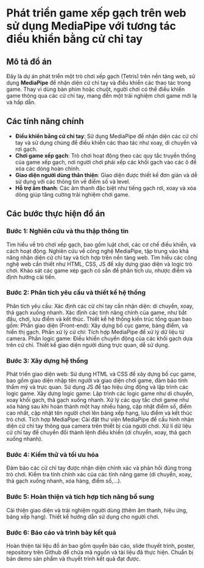 # Phát triển game xếp gạch trên web sử dụng MediaPipe với tương tác điều khiển bằng cử chỉ tay

## Mô tả đồ án

Đây là dự án phát triển một trò chơi xếp gạch (Tetris) trên nền tảng web, sử dụng **MediaPipe** để nhận diện cử chỉ tay và điều khiển các thao tác trong game. Thay vì dùng bàn phím hoặc chuột, người chơi có thể điều khiển game thông qua các cử chỉ tay, mang đến một trải nghiệm chơi game mới lạ và hấp dẫn.

## Các tính năng chính

- **Điều khiển bằng cử chỉ tay**: Sử dụng MediaPipe để nhận diện các cử chỉ tay và sử dụng chúng để điều khiển các thao tác như xoay, di chuyển và rơi gạch.
- **Chơi game xếp gạch**: Trò chơi hoạt động theo các quy tắc truyền thống của game xếp gạch, nơi người chơi phải xếp các khối gạch vào các ô để xóa các dòng hoàn chỉnh.
- **Giao diện người dùng thân thiện**: Giao diện được thiết kế đơn giản và dễ sử dụng với các thông tin về điểm số và level.
- **Hỗ trợ âm thanh**: Các âm thanh đặc biệt như tiếng gạch rơi, xoay và xóa dòng giúp tăng cường trải nghiệm chơi game.
## Các bước thực hiện đồ án
### Bước 1: Nghiên cứu và thu thập thông tin
Tìm hiểu về trò chơi xếp gạch, bao gồm luật chơi, các cơ chế điều khiển, và cách hoạt động.
Nghiên cứu về công nghệ MediaPipe, tập trung vào khả năng nhận diện cử chỉ tay và tích hợp trên nền tảng web.
Tìm hiểu các công nghệ web cần thiết như HTML, CSS, JS để xây dựng giao diện và logic trò chơi.
 Khảo sát các game xép gạch có sẵn để phân tích ưu, nhược điểm và định hướng cải tiến.
### Bước 2: Phân tích yêu cầu và thiết kế hệ thống
Phân tích yêu cầu:
	Xác định các cử chỉ tay cần nhận diện: di chuyển, xoay, thả gạch xuống nhanh.
	Xác định các tính năng chính của game, như bắt đầu, chơi, lưu điểm và kết thúc.
Thiết kế hệ thống kiến trúc tổng quan bao gồm:
	Phần giao diện (Front-end): Xây dựng bố cục game, bảng điểm, và hiển thị gạch.
	Phần xử lý cử chỉ: Tích hợp MediaPipe để xử lý dữ liệu từ camera.
	Phần logic game: Điều khiển chuyển động của các khối gạch dựa trên cử chỉ.
	Thiết kế giao diện người dùng trực quan, dễ sử dụng.
### Bước 3: Xây dựng hệ thống
Phát triển giao diện web:
Sử dụng HTML và CSS để xây dựng bố cục game, bao gồm giao diện nhập tên người và giao diện chơi game, đảm bảo tính thẩm mỹ và trực quan.
Sử dụng JS để tạo hiệu ứng động và lập trình các logic game.
Xây dựng logic game:
Lập trình các logic game như di chuyển, xoay khối gạch, thả gạch xuống nhanh. Xử lý các quy tắc chơi game như xóa hàng sau khi hoàn thành một hay nhiều hàng, cập nhật điểm số, điểm cao nhất, cập nhật tên người chơi lên bảng xếp hạng, lưu điểm và kết thúc trò chơi.
Tích hợp MediaPipe:
Cài đặt thư viện MediaPipe để cấu hình nhận diện cử chỉ tay thông qua camera trên thiết bị của người chơi.
Xử lí dữ liệu cử chỉ tay để chuyển đổi thành lệnh điều khiển (di chuyển, xoay, thả gạch xuống nhanh).
### Bước 4: Kiểm thử và tối ưu hóa
Đảm bảo các cử chỉ tay được nhận diện chính xác và phản hồi đúng trong trò chơi.
Kiểm tra tính chính xác của các tính năng game (di chuyển, xoay, thả gạch xuống nhanh, xóa hàng, điểm số,…).
### Bước 5: Hoàn thiện và tích hợp tích năng bổ sung
Cải thiện giao diện và trải nghiệm người dùng (thêm âm thanh, hiệu ứng, bảng xếp hạng).
Thiết kế hướng dẫn sử dụng cho người chơi.
### Bước 6: Báo cáo và trình bày kết quả
Hoàn thiện tài liệu đồ án bao gồm quyển báo cáo, slide thuyết trình, poster, repository trên Github để chứa mã nguồn và tài liệu đã thực hiện.
Chuẩn bị bản demo sản phẩm và thuyết trình kết quả đạt được.


